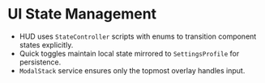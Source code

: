# UI State Management
- HUD uses `StateController` scripts with enums to transition component states explicitly.
- Quick toggles maintain local state mirrored to `SettingsProfile` for persistence.
- `ModalStack` service ensures only the topmost overlay handles input.
